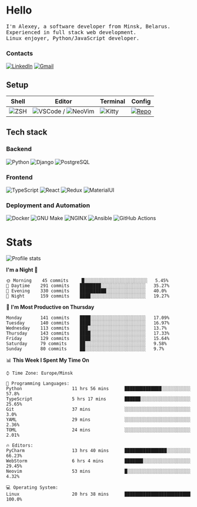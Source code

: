 # Hello

<p>
    <samp>
        I'm Alexey, a software developer from Minsk, Belarus.
        <br>
	Experienced in full stack web development.
	<br>
	Linux enjoyer, Python/JavaScript developer.
    </samp>
</p>

### Contacts

[![LinkedIn](https://img.icons8.com/fluency/48/000000/linkedin.png)](https://www.linkedin.com/in/dhvcc/)
[![Gmail](https://img.icons8.com/fluency/48/000000/gmail-new.png)](mailto:alexey.artishevskiy@gmail.com)

## Setup

| Shell | Editor | Terminal | Config |
|-------|--------|----------|--------|
| ![ZSH](https://img.shields.io/badge/-ZSH-000000?style=flat&logo=GNU-Bash) | ![VSCode](https://img.shields.io/badge/-VSCode-000000?style=flat&logo=Visual-Studio-Code&logoColor=0066b8) / ![NeoVim](https://img.shields.io/badge/-NeoVim-000000?style=flat&logo=Neovim) | ![Kitty](https://img.shields.io/badge/-Kitty-000000?style=flat&logo=Windows-Terminal) | [![Repo](https://img.shields.io/badge/-Repo-000000?style=flat&logo=Github)](https://github.com/dhvcc/configs)


## Tech stack

### Backend

![Python](https://img.shields.io/badge/-Python-black?style=flat&logo=Python&logoColor=FFE17E)
![Django](https://img.shields.io/badge/-Django-black?style=flat&logo=Django&logoColor=20AA76)
![PostgreSQL](https://img.shields.io/badge/-PostgreSQL-black?style=flat&logo=PostgreSQL)

### Frontend

![TypeScript](https://img.shields.io/badge/-TypeScript-black?style=flat&logo=TypeScript)
![React](https://img.shields.io/badge/-React-black?style=flat&logo=React)
![Redux](https://img.shields.io/badge/-Redux-black?style=flat&logo=Redux&logoColor=764ABC)
![MaterialUI](https://img.shields.io/badge/-MaterialUI-black?style=flat&logo=MUI&logoColor=9170c2)

### Deployment and Automation

![Docker](https://img.shields.io/badge/-Docker-black?style=flat&logo=Docker)
![GNU Make](https://img.shields.io/badge/-GNU%20Make-black?style=flat&logo=GNU)
![NGINX](https://img.shields.io/badge/-NGINX-black?style=flat&logo=NGINX&logoColor=009639)
![Ansible](https://img.shields.io/badge/-Ansible-black?style=flat&logo=Ansible)
![GitHub Actions](https://img.shields.io/badge/-GitHub%20Actions-black?style=flat&logo=GitHub-Actions)

# Stats

![Profile stats](https://github-readme-stats.dhvcc.vercel.app/api?username=dhvcc&hide_title=true&show_icons=true&count_private=true&theme=react&hide_border=true)

<!--START_SECTION:waka-->
**I'm a Night 🦉** 

```text
🌞 Morning    45 commits     █░░░░░░░░░░░░░░░░░░░░░░░░   5.45% 
🌆 Daytime    291 commits    ████████░░░░░░░░░░░░░░░░░   35.27% 
🌃 Evening    330 commits    ██████████░░░░░░░░░░░░░░░   40.0% 
🌙 Night      159 commits    ████░░░░░░░░░░░░░░░░░░░░░   19.27%

```
📅 **I'm Most Productive on Thursday** 

```text
Monday       141 commits    ████░░░░░░░░░░░░░░░░░░░░░   17.09% 
Tuesday      140 commits    ████░░░░░░░░░░░░░░░░░░░░░   16.97% 
Wednesday    113 commits    ███░░░░░░░░░░░░░░░░░░░░░░   13.7% 
Thursday     143 commits    ████░░░░░░░░░░░░░░░░░░░░░   17.33% 
Friday       129 commits    ████░░░░░░░░░░░░░░░░░░░░░   15.64% 
Saturday     79 commits     ██░░░░░░░░░░░░░░░░░░░░░░░   9.58% 
Sunday       80 commits     ██░░░░░░░░░░░░░░░░░░░░░░░   9.7%

```


📊 **This Week I Spent My Time On** 

```text
⌚︎ Time Zone: Europe/Minsk

💬 Programming Languages: 
Python                   11 hrs 56 mins      ██████████████░░░░░░░░░░░   57.8% 
TypeScript               5 hrs 17 mins       ██████░░░░░░░░░░░░░░░░░░░   25.65% 
Git                      37 mins             ░░░░░░░░░░░░░░░░░░░░░░░░░   3.0% 
YAML                     29 mins             ░░░░░░░░░░░░░░░░░░░░░░░░░   2.36% 
TOML                     24 mins             ░░░░░░░░░░░░░░░░░░░░░░░░░   2.01%

🔥 Editors: 
PyCharm                  13 hrs 40 mins      ████████████████░░░░░░░░░   66.23% 
WebStorm                 6 hrs 4 mins        ███████░░░░░░░░░░░░░░░░░░   29.45% 
Neovim                   53 mins             █░░░░░░░░░░░░░░░░░░░░░░░░   4.32%

💻 Operating System: 
Linux                    20 hrs 38 mins      █████████████████████████   100.0%

```


<!--END_SECTION:waka-->
